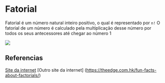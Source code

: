# Fatorial

Fatorial é um número natural inteiro positivo, o qual é representado por `n!` O fatorial de um número é calculado pela multiplicação desse número por todos os seus antecessores até chegar ao número 1

![](https://theedge.com.hk/wp-content/uploads/2017/06/Factorial.png)

## Referencias

[Site da internet](https://www.todamateria.com.br/fatorial/#:~:text=Fatorial%20%C3%A9%20um%20n%C3%BAmero%20natural,at%C3%A9%20chegar%20ao%20n%C3%BAmero%201.)
[Outro site da internet] (https://theedge.com.hk/fun-facts-about-factorials/)
